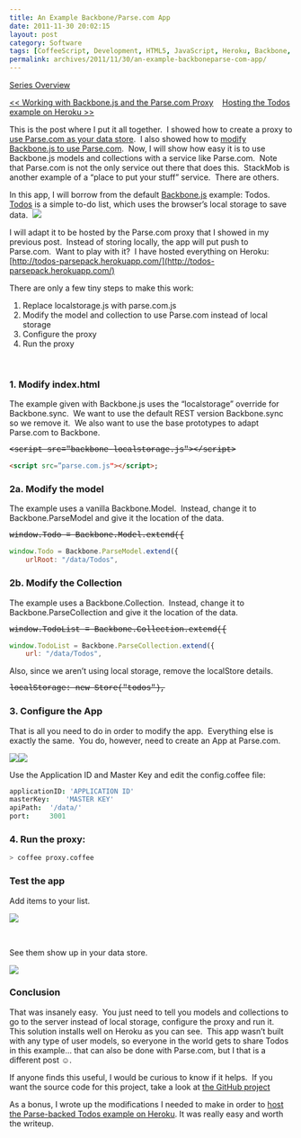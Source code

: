 ```yaml
---
title: An Example Backbone/Parse.com App
date: 2011-11-30 20:02:15
layout: post
category: Software
tags: [CoffeeScript, Development, HTML5, JavaScript, Heroku, Backbone, Node.js, Parse.com, Technology, Web]
permalink: archives/2011/11/30/an-example-backboneparse-com-app/
---
```


[Series Overview](/archives/2011/11/07/going-mostly-server-less-with-backbone-js/)

[&lt;&lt; Working with Backbone.js and the Parse.com Proxy](/archives/2011/11/09/working-with-backbone-js-and-the-parse-com-proxy/)&nbsp;&nbsp;&nbsp;&nbsp;[Hosting the Todos example on Heroku &gt;&gt;](/archives/2011/11/30/hosting-the-todos-example-on-heroku/)

This is the post where I put it all together.&#160; I showed how to create a proxy to [use Parse.com as your data store](/archives/2011/11/07/a-proxy-server-for-parse-com/).&#160; I also showed how to [modify Backbone.js to use Parse.com](/archives/2011/11/07/making-backbone-js-work-with-parse-com/).&#160; Now, I will show how easy it is to use Backbone.js models and collections with a service like Parse.com.&#160; Note that Parse.com is not the only service out there that does this.&#160; StackMob is another example of a “place to put your stuff” service.&#160; There are others.

In this app, I will borrow from the default [Backbone.js](http://documentcloud.github.com/backbone/) example: Todos.&#160; [Todos](http://documentcloud.github.com/backbone/#examples-todos) is a simple to-do list, which uses the browser’s local storage to save data.&#160; 
![](http://content.screencast.com/users/BrianGenisio/folders/Snagit/media/f0dd85a2-2d24-43c6-bb73-1319e835105a/2011-11-30_14-22-43.png)

I will adapt it to be hosted by the Parse.com proxy that I showed in my previous post.&#160; Instead of storing locally, the app will put push to Parse.com.&#160; Want to play with it?&#160; I have hosted everything on Heroku: [http://todos-parsepack.herokuapp.com/](http://todos-parsepack.herokuapp.com/)

There are only a few tiny steps to make this work:

1.  Replace localstorage.js with parse.com.js
2.  Modify the model and collection to use Parse.com instead of local storage
3.  Configure the proxy
4.  Run the proxy

&#160;

### 1\. Modify index.html

The example given with Backbone.js uses the “localstorage” override for Backbone.sync.&#160; We want to use the default REST version Backbone.sync so we remove it.&#160; We also want to use the base prototypes to adapt Parse.com to Backbone.

<font face="Courier New"><strike>&lt;script src=&quot;backbone-localstorage.js&quot;&gt;&lt;/script&gt; 
</strike></font>

```html
<script src=”parse.com.js"></script>;
```

### 2a. Modify the model

The example uses a vanilla Backbone.Model.&#160; Instead, change it to Backbone.ParseModel and give it the location of the data.

<font face="Courier New"><strike>window.Todo = Backbone.Model.extend({ </strike></font>

```javascript
window.Todo = Backbone.ParseModel.extend({
    urlRoot: "/data/Todos",
```


### 2b. Modify the Collection

The example uses a Backbone.Collection.&#160; Instead, change it to Backbone.ParseCollection and give it the location of the data.

<font face="Courier New"><strike>window.TodoList = Backbone.Collection.extend({ 

</strike></font>

```javascript
window.TodoList = Backbone.ParseCollection.extend({
    url: "/data/Todos",
```

Also, since we aren’t using local storage, remove the localStore details.

<font face="Courier New"><strike>localStorage: new Store(&quot;todos&quot;),</strike></font>

### 3\. Configure the App

That is all you need to do in order to modify the app.&#160; Everything else is exactly the same.&#160; You do, however, need to create an App at Parse.com. 

![](http://content.screencast.com/users/BrianGenisio/folders/Snagit/media/829dc2f5-dca8-48b9-8c0a-0b59879a0504/2011-11-30_14-34-18.png)![](http://content.screencast.com/users/BrianGenisio/folders/Snagit/media/60446bb8-193a-4be8-a359-e5ab433f6213/2011-11-30_14-35-47.png)

Use the Application ID and Master Key and edit the config.coffee file:

```coffee
applicationID: 'APPLICATION ID' 
masterKey:    'MASTER KEY' 
apiPath:  '/data/'
port:     3001
```


### 4\. Run the proxy:

```bash
> coffee proxy.coffee
```

### Test the app

Add items to your list.

![](http://content.screencast.com/users/BrianGenisio/folders/Snagit/media/f1e9ed51-045a-43a2-8afa-ae00514650a0/2011-11-30_14-40-41.png)

&#160;

See them show up in your data store.

![](http://content.screencast.com/users/BrianGenisio/folders/Snagit/media/51f7e2c9-2191-4bde-9c6f-952bb816519e/2011-11-30_14-44-14.png)

### Conclusion

That was insanely easy.&#160; You just need to tell you models and collections to go to the server instead of local storage, configure the proxy and run it.&#160; This solution installs well on Heroku as you can see.&#160; This app wasn’t built with any type of user models, so everyone in the world gets to share Todos in this example… that can also be done with Parse.com, but I that is a different post ☺.

If anyone finds this useful, I would be curious to know if it helps.&#160;  If you want the source code for this project, take a look at [the GitHub project](https://github.com/BrianGenisio/todos-parseback) 

As a bonus, I wrote up the modifications I needed to make in order to [host the Parse-backed Todos example on Heroku](/archives/2011/11/30/hosting-the-todos-example-on-heroku/).  It was really easy and worth the writeup. 